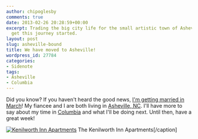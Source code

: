```yaml
---
author: chipoglesby
comments: true
date: 2013-02-26 20:28:59+00:00
excerpt: Trading the big city life for the small artistic town of Asheville, NC. Let's
  get this journey started.
layout: post
slug: asheville-bound
title: We have moved to Asheville!
wordpress_id: 27784
categories:
- Sidenote
tags:
- Asheville
- Columbia
---
```


Did you know? If you haven't heard the good news, [I'm getting married in March](http://www.chipoglesby.com/2012/08/marriage/)! My fiancee and I are both living in [Asheville, NC](http://www.chipoglesby.com/http://www.chipoglesby.com/tag/#asheville/). I'll have more to say about my time in [Columbia](http://www.chipoglesby.com/tags/#Columbia) and what I'll be doing next. Until then, have a great week!

[![Kenilworth Inn Apartments](https://storage.googleapis.com/www.chipoglesby.com/wp-content/uploads/2013/02/13-1.jpg)](https://storage.googleapis.com/www.chipoglesby.com/wp-content/uploads/2013/02/13-1.jpg) The Kenilworth Inn Apartments[/caption]
